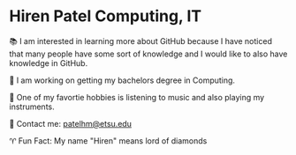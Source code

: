 # Hiren Patel Computing, IT
:books: I am interested in learning more about GitHub because I have noticed that many people have some sort of knowledge and I would like to also have knowledge in GitHub.

:pencil: I am working on getting my bachelors degree in Computing.

:musical_score: One of my favortie hobbies is listening to music and also playing my instruments.

:e-mail: Contact me: patelhm@etsu.edu

:aries: Fun Fact: My name "Hiren" means lord of diamonds
